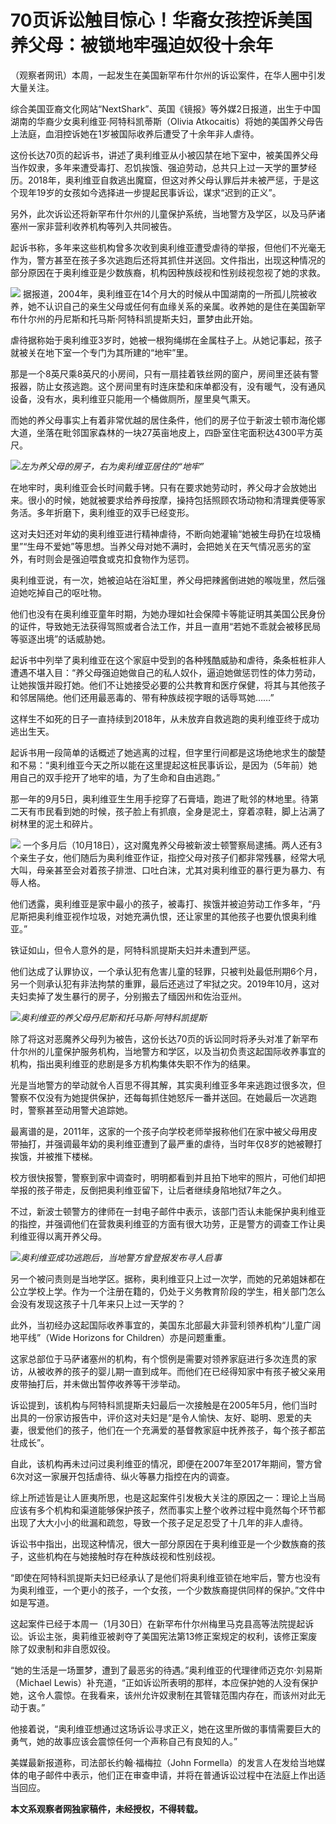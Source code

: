# 70页诉讼触目惊心！华裔女孩控诉美国养父母：被锁地牢强迫奴役十余年

（观察者网讯）本周，一起发生在美国新罕布什尔州的诉讼案件，在华人圈中引发大量关注。

综合美国亚裔文化网站“NextShark”、英国《镜报》等外媒2日报道，出生于中国湖南的华裔少女奥利维亚·阿特科凯蒂斯（Olivia
Atkocaitis）将她的美国养父母告上法庭，血泪控诉她在1岁被国际收养后遭受了十余年非人虐待。

这份长达70页的起诉书，讲述了奥利维亚从小被囚禁在地下室中，被美国养父母当作奴隶，多年来遭受毒打、忍饥挨饿、强迫劳动，总共只上过一天学的噩梦经历。2018年，奥利维亚自救逃出魔窟，但这对养父母认罪后并未被严惩，于是这个现年19岁的女孩如今选择进一步提起民事诉讼，谋求“迟到的正义”。

另外，此次诉讼还将新罕布什尔州的儿童保护系统，当地警方及学区，以及马萨诸塞州一家非营利收养机构等列入共同被告。

起诉书称，多年来这些机构曾多次收到奥利维亚遭受虐待的举报，但他们不光毫无作为，警方甚至在孩子多次逃跑后还将其抓住并送回。文件指出，出现这种情况的部分原因在于奥利维亚是少数族裔，机构因种族歧视和性别歧视忽视了她的求救。

![](https://inews.gtimg.com/newsapp_bt/0/15641596945/1000)
据报道，2004年，奥利维亚在14个月大的时候从中国湖南的一所孤儿院被收养，她不认识自己的亲生父母或任何有血缘关系的亲属。收养她的是住在美国新罕布什尔州的丹尼斯和托马斯·阿特科凯提斯夫妇，噩梦由此开始。

虐待据称始于奥利维亚3岁时，她被一根狗绳绑在金属柱子上。从她记事起，孩子就被关在地下室一个专门为其所建的“地牢”里。

那是一个8英尺乘8英尺的小房间，只有一扇挂着铁丝网的窗户，房间里还装有警报器，防止女孩逃跑。这个房间里有时连床垫和床单都没有，没有暖气，没有通风设备，没有水，奥利维亚只能用一个桶做厕所，屋里臭气熏天。

而她的养父母事实上有着非常优越的居住条件，他们的房子位于新波士顿市海伦娜大道，坐落在毗邻国家森林的一块27英亩地皮上，四卧室住宅面积达4300平方英尺。

![](https://inews.gtimg.com/newsapp_bt/0/15641596946/1000)_左为养父母的房子，右为奥利维亚居住的“地牢”_

在地牢时，奥利维亚会长时间戴手铐。只有在要求她劳动时，养父母才会放她出来。很小的时候，她就被要求给养母按摩，操持包括照顾农场动物和清理粪便等家务活。多年折磨下，奥利维亚的双手已经变形。

这对夫妇还对年幼的奥利维亚进行精神虐待，不断向她灌输“她被生母扔在垃圾桶里”“生母不爱她”等思想。当养父母对她不满时，会把她关在天气情况恶劣的室外，有时则会是强迫喂食或克扣食物作为惩罚。

奥利维亚说，有一次，她被迫站在浴缸里，养父母把辣酱倒进她的喉咙里，然后强迫她吃掉自己的呕吐物。

他们也没有在奥利维亚童年时期，为她办理如社会保障卡等能证明其美国公民身份的证件，导致她无法获得驾照或者合法工作，并且一直用“若她不乖就会被移民局等驱逐出境”的话威胁她。

起诉书中列举了奥利维亚在这个家庭中受到的各种残酷威胁和虐待，条条桩桩非人遭遇不堪入目：“养父母强迫她做自己的私人奴仆，逼迫她做惩罚性的体力劳动，让她挨饿并殴打她。他们不让她接受必要的公共教育和医疗保健，将其与其他孩子和邻居隔绝。他们还用最恶毒的、带有种族歧视字眼的话辱骂她……”

这样生不如死的日子一直持续到2018年，从未放弃自救逃跑的奥利维亚终于成功逃出生天。

起诉书用一段简单的话概述了她逃离的过程，但字里行间都是这场绝地求生的酸楚和不易：“奥利维亚今天之所以能在这里提起这桩民事诉讼，是因为（5年前）她用自己的双手挖开了地牢的墙，为了生命和自由逃跑。”

那一年的9月5日，奥利维亚生生用手挖穿了石膏墙，跑进了毗邻的林地里。待第二天有市民看到她的时候，孩子脸上有抓痕，全身是泥土，穿着凉鞋，脚上沾满了树林里的泥土和碎片。

![](https://inews.gtimg.com/newsapp_bt/0/15641597131/1000)
一个多月后（10月18日），这对魔鬼养父母被新波士顿警察局逮捕。两人还有3个亲生子女，他们随后为奥利维亚作证，指控父母对孩子们都非常残暴，经常大吼大叫，母亲甚至会对着孩子排泄、口吐白沫，尤其对奥利维亚的暴行更为暴力、有辱人格。

他们透露，奥利维亚是家中最小的孩子，被毒打、挨饿并被迫劳动工作多年，“丹尼斯把奥利维亚视作垃圾，对她充满仇恨，还让家里的其他孩子也要仇恨奥利维亚。”

铁证如山，但令人意外的是，阿特科凯提斯夫妇并未遭到严惩。

他们达成了认罪协议，一个承认犯有危害儿童的轻罪，只被判处最低刑期6个月，另一个则承认犯有非法拘禁的重罪，最后还逃过了牢狱之灾。2019年10月，这对夫妇卖掉了发生暴行的房子，分别搬去了缅因州和佐治亚州。

![](https://inews.gtimg.com/newsapp_bt/0/15641597162/1000)_奥利维亚的养父母丹尼斯和托马斯·阿特科凯提斯_

除了将这对恶魔养父母列为被告，这份长达70页的诉讼同时将矛头对准了新罕布什尔州的儿童保护服务机构，当地警方和学区，以及当初负责这起国际收养事宜的机构，指出奥利维亚的悲剧是多方机构集体失职不作为的结果。

光是当地警方的举动就令人百思不得其解，其实奥利维亚多年来逃跑过很多次，但警察不仅没有为她提供保护，还每每抓住她怒斥一番并送回。在她最后一次逃跑时，警察甚至动用警犬追踪她。

最离谱的是，2011年，这家的一个孩子向学校老师举报称他们在家中被父母用皮带抽打，并强调最年幼的奥利维亚遭到了最严重的虐待，当时年仅8岁的她被鞭打挨饿，并被推下楼梯。

校方很快报警，警察到家中调查时，明明都看到并且拍下地牢的照片，可他们却把举报的孩子带走，反倒把奥利维亚留下，让后者继续身陷地狱7年之久。

不过，新波士顿警方的律师在一封电子邮件中表示，该部门否认未能保护奥利维亚的指控，并强调他们在营救奥利维亚的方面有很大功劳，正是警方的调查工作让奥利维亚得以离开养父母。

![](https://inews.gtimg.com/newsapp_bt/0/15641596951/1000)_奥利维亚成功逃跑后，当地警方曾登报发布寻人启事_

另一个被问责则是当地学区。据称，奥利维亚只上过一次学，而她的兄弟姐妹都在公立学校上学。作为一个注册在籍的，仍处于义务教育阶段的学生，相关部门怎么会没有发现这孩子十几年来只上过一天学的？

此外，当初经办这起国际收养事宜的，美国东北部最大非营利领养机构“儿童广阔地平线”（Wide Horizons for Children）亦是问题重重。

这家总部位于马萨诸塞州的机构，有个惯例是需要对领养家庭进行多次连贯的家访，从被收养的孩子的婴儿期一直到成年。而他们在已经得知家中有孩子被父亲用皮带抽打后，并未做出暂停收养等干涉举动。

诉讼提到，该机构与阿特科凯提斯夫妇最后一次接触是在2005年5月，他们当时出具的一份家访报告中，评价这对夫妇是“是令人愉快、友好、聪明、恩爱的夫妻，很爱他们的孩子，他们在一个充满爱的基督教家庭中抚养孩子，每个孩子都茁壮成长”。

自此，该机构再未过问过奥利维亚的情况，即便在2007年至2017年期间，警方曾6次对这一家展开包括虐待、纵火等暴力指控在内的调查。

综上所述皆是让人匪夷所思，也是这起案件引发极大关注的原因之一：理论上当局应该有多个机构和渠道能够保护孩子，然而事实上整个收养过程中竟然每个环节都出现了大大小小的纰漏和疏忽，导致一个孩子足足忍受了十几年的非人虐待。

诉讼书中指出，出现这种情况，很大一部分原因在于奥利维亚是一个少数族裔的孩子，这些机构在与她接触时存在种族歧视和性别歧视。

“即使在阿特科凯提斯夫妇已经承认了是他们将奥利维亚锁在地牢后，警方也没有为奥利维亚，一个更小的孩子，一个女孩，一个少数族裔提供同样的保护。”文件中如是写道。

这起案件已经于本周一（1月30日）在新罕布什尔州梅里马克县高等法院提起诉讼。诉讼主张，奥莉维亚被剥夺了美国宪法第13修正案规定的权利，该修正案废除了奴隶制和非自愿奴役。

“她的生活是一场噩梦，遭到了最恶劣的待遇。”奥利维亚的代理律师迈克尔·刘易斯（Michael
Lewis）补充道，“正如诉讼所表明的那样，本应保护她的人没有保护她，这令人震惊。在我看来，该州允许奴隶制在其管辖范围内存在，而该州对此无动于衷。”

他接着说，“奥利维亚想通过这场诉讼寻求正义，她在这里所做的事情需要巨大的勇气，她的故事应该会震惊任何一个声称自己有良知的人。”

美媒最新报道称，司法部长约翰·福梅拉（John
Formella）的发言人在发给当地媒体的电子邮件中表示，他们正在审查申请，并将在普通诉讼过程中在法庭上作出适当回应。

**本文系观察者网独家稿件，未经授权，不得转载。**


